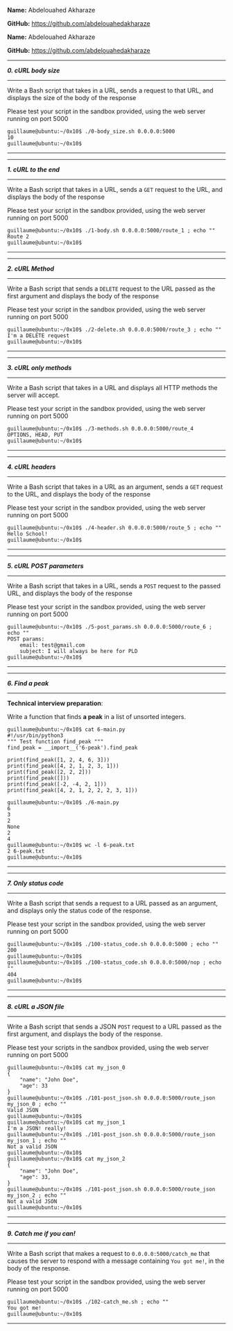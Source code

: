 **Name:** Abdelouahed Akharaze

**GitHub:** https://github.com/abdelouahedakharaze

**Name:** Abdelouahed Akharaze

**GitHub:** https://github.com/abdelouahedakharaze



---

**_0. cURL body size_**

---

<p>Write a Bash script that takes in a URL, sends a request to that URL, and displays the size of the body of the response</p>

<p>Please test your script in the sandbox provided, using the web server running on port 5000</p>

<pre><code>guillaume@ubuntu:~/0x10$ ./0-body_size.sh 0.0.0.0:5000
10
guillaume@ubuntu:~/0x10$ 
</code></pre>

---


---

**_1. cURL to the end_**

---

<p>Write a Bash script that takes in a URL, sends a <code>GET</code> request to the URL, and displays the body of the response</p>

<p>Please test your script in the sandbox provided, using the web server running on port 5000</p>

<pre><code>guillaume@ubuntu:~/0x10$ ./1-body.sh 0.0.0.0:5000/route_1 ; echo ""
Route 2
guillaume@ubuntu:~/0x10$ 
</code></pre>

---


---

**_2. cURL Method_**

---

<p>Write a Bash script that sends a <code>DELETE</code> request to the URL passed as the first argument and displays the body of the response</p>

<p>Please test your script in the sandbox provided, using the web server running on port 5000</p>

<pre><code>guillaume@ubuntu:~/0x10$ ./2-delete.sh 0.0.0.0:5000/route_3 ; echo ""
I'm a DELETE request
guillaume@ubuntu:~/0x10$ 
</code></pre>

---


---

**_3. cURL only methods_**

---

<p>Write a Bash script that takes in a URL and displays all HTTP methods the server will accept.</p>

<p>Please test your script in the sandbox provided, using the web server running on port 5000</p>

<pre><code>guillaume@ubuntu:~/0x10$ ./3-methods.sh 0.0.0.0:5000/route_4
OPTIONS, HEAD, PUT
guillaume@ubuntu:~/0x10$ 
</code></pre>

---


---

**_4. cURL headers_**

---

<p>Write a Bash script that takes in a URL as an argument, sends a <code>GET</code> request to the URL, and displays the body of the response</p>

<p>Please test your script in the sandbox provided, using the web server running on port 5000</p>

<pre><code>guillaume@ubuntu:~/0x10$ ./4-header.sh 0.0.0.0:5000/route_5 ; echo ""
Hello School!
guillaume@ubuntu:~/0x10$ 
</code></pre>

---


---

**_5. cURL POST parameters_**

---

<p>Write a Bash script that takes in a URL, sends a <code>POST</code> request to the passed URL, and displays the body of the response</p>

<p>Please test your script in the sandbox provided, using the web server running on port 5000</p>

<pre><code>guillaume@ubuntu:~/0x10$ ./5-post_params.sh 0.0.0.0:5000/route_6 ; echo ""
POST params:
    email: test@gmail.com
    subject: I will always be here for PLD
guillaume@ubuntu:~/0x10$ 
</code></pre>

---


---

**_6. Find a peak_**

---

<p><strong>Technical interview preparation</strong>: </p>

<p>Write a function that finds <strong>a peak</strong> in a list of unsorted integers.</p>

<pre><code>guillaume@ubuntu:~/0x10$ cat 6-main.py
#!/usr/bin/python3
""" Test function find_peak """
find_peak = __import__('6-peak').find_peak

print(find_peak([1, 2, 4, 6, 3]))
print(find_peak([4, 2, 1, 2, 3, 1]))
print(find_peak([2, 2, 2]))
print(find_peak([]))
print(find_peak([-2, -4, 2, 1]))
print(find_peak([4, 2, 1, 2, 2, 2, 3, 1]))

guillaume@ubuntu:~/0x10$ ./6-main.py
6
3
2
None
2
4
guillaume@ubuntu:~/0x10$ wc -l 6-peak.txt 
2 6-peak.txt
guillaume@ubuntu:~/0x10$ 
</code></pre>

---


---

**_7. Only status code_**

---

<p>Write a Bash script that sends a request to a URL passed as an argument, and displays only the status code of the response.</p>

<p>Please test your script in the sandbox provided, using the web server running on port 5000</p>

<pre><code>guillaume@ubuntu:~/0x10$ ./100-status_code.sh 0.0.0.0:5000 ; echo ""
200
guillaume@ubuntu:~/0x10$ 
guillaume@ubuntu:~/0x10$ ./100-status_code.sh 0.0.0.0:5000/nop ; echo ""
404
guillaume@ubuntu:~/0x10$ 
</code></pre>

---


---

**_8. cURL a JSON file_**

---

<p>Write a Bash script that sends a JSON <code>POST</code> request to a URL passed as the first argument, and displays the body of the response.</p>

<p>Please test your scripts in the sandbox provided, using the web server running on port 5000</p>

<pre><code>guillaume@ubuntu:~/0x10$ cat my_json_0
{
    "name": "John Doe",
    "age": 33
}
guillaume@ubuntu:~/0x10$ ./101-post_json.sh 0.0.0.0:5000/route_json my_json_0 ; echo ""
Valid JSON
guillaume@ubuntu:~/0x10$ 
guillaume@ubuntu:~/0x10$ cat my_json_1
I'm a JSON! really!
guillaume@ubuntu:~/0x10$ ./101-post_json.sh 0.0.0.0:5000/route_json my_json_1 ; echo ""
Not a valid JSON
guillaume@ubuntu:~/0x10$ 
guillaume@ubuntu:~/0x10$ cat my_json_2
{
    "name": "John Doe",
    "age": 33,
}
guillaume@ubuntu:~/0x10$ ./101-post_json.sh 0.0.0.0:5000/route_json my_json_2 ; echo ""
Not a valid JSON
guillaume@ubuntu:~/0x10$ 
</code></pre>

---


---

**_9. Catch me if you can!_**

---

<p>Write a Bash script that makes a request to <code>0.0.0.0:5000/catch_me</code> that causes the server to respond with a message containing <code>You got me!</code>, in the body of the response.</p>

<p>Please test your script in the sandbox provided, using the web server running on port 5000</p>

<pre><code>guillaume@ubuntu:~/0x10$ ./102-catch_me.sh ; echo ""
You got me!
guillaume@ubuntu:~/0x10$ 
</code></pre>

---
